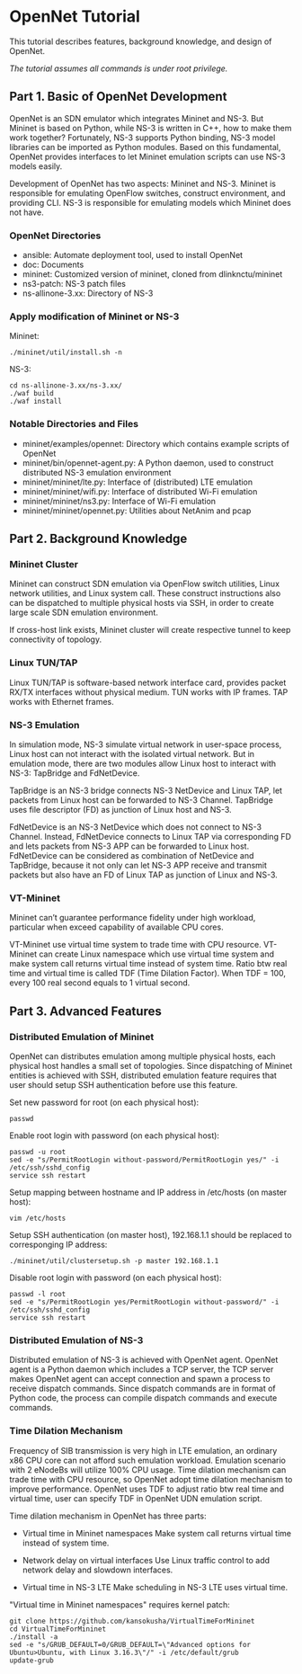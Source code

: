 # OpenNet Tutorial

This tutorial describes features, background knowledge, and design of OpenNet.

*The tutorial assumes all commands is under root privilege.*

## Part 1. Basic of OpenNet Development

OpenNet is an SDN emulator which integrates Mininet and NS-3. But Mininet is based on Python, while NS-3 is written in C++, how to make them work together? Fortunately, NS-3 supports Python binding, NS-3 model libraries can be imported as Python modules. Based on this fundamental, OpenNet provides interfaces to let Mininet emulation scripts can use NS-3 models easily.  

Development of OpenNet has two aspects: Mininet and NS-3. Mininet is responsible for emulating OpenFlow switches, construct environment, and providing CLI. NS-3 is responsible for emulating models which Mininet does not have.  

### OpenNet Directories

- ansible: Automate deployment tool, used to install OpenNet
- doc: Documents
- mininet: Customized version of mininet, cloned from dlinknctu/mininet
- ns3-patch: NS-3 patch files
- ns-allinone-3.xx: Directory of NS-3

### Apply modification of Mininet or NS-3

Mininet:
```shell
./mininet/util/install.sh -n
```

NS-3:
```shell
cd ns-allinone-3.xx/ns-3.xx/
./waf build
./waf install
```

### Notable Directories and Files

- mininet/examples/opennet: Directory which contains example scripts of OpenNet
- mininet/bin/opennet-agent.py: A Python daemon, used to construct distributed NS-3 emulation environment
- mininet/mininet/lte.py: Interface of (distributed) LTE emulation
- mininet/mininet/wifi.py: Interface of distributed Wi-Fi emulation
- mininet/mininet/ns3.py: Interface of Wi-Fi emulation
- mininet/mininet/opennet.py: Utilities about NetAnim and pcap

## Part 2. Background Knowledge

### Mininet Cluster

Mininet can construct SDN emulation via OpenFlow switch utilities, Linux network utilities, and Linux system call. These construct instructions also can be dispatched to multiple physical hosts via SSH, in order to create large scale SDN emulation environment.  

If cross-host link exists, Mininet cluster will create respective tunnel to keep connectivity of topology.  

### Linux TUN/TAP

Linux TUN/TAP is software-based network interface card, provides packet RX/TX interfaces without physical medium. TUN works with IP frames. TAP works with Ethernet frames.  

### NS-3 Emulation

In simulation mode, NS-3 simulate virtual network in user-space process, Linux host can not interact with the isolated virtual network. But in emulation mode, there are two modules allow Linux host to interact with NS-3: TapBridge and FdNetDevice.  

TapBridge is an NS-3 bridge connects NS-3 NetDevice and Linux TAP, let packets from Linux host can be forwarded to NS-3 Channel. TapBridge uses file descriptor (FD) as junction of Linux host and NS-3.  

FdNetDevice is an NS-3 NetDevice which does not connect to NS-3 Channel. Instead, FdNetDevice connects to Linux TAP via corresponding FD and lets packets from NS-3 APP can be forwarded to Linux host. FdNetDevice can be considered as combination of NetDevice and TapBridge, because it not only can let NS-3 APP receive and transmit packets but also have an FD of Linux TAP as junction of Linux and NS-3.  

### VT-Mininet

Mininet can’t guarantee performance fidelity under high workload, particular when exceed capability of available CPU cores.  

VT-Mininet use virtual time system to trade time with CPU resource. VT-Mininet can create Linux namespace which use virtual time system and make system call returns virtual time instead of system time. Ratio btw real time and virtual time is called TDF (Time Dilation Factor). When TDF = 100, every 100 real second equals to 1 virtual second.  

## Part 3. Advanced Features

### Distributed Emulation of Mininet

OpenNet can distributes emulation among multiple physical hosts, each physical host handles a small set of topologies. Since dispatching of Mininet entities is achieved with SSH, distributed emulation feature requires that user should setup SSH authentication before use this feature.

Set new password for root (on each physical host):
```shell
passwd
```

Enable root login with password (on each physical host):
```shell
passwd -u root
sed -e "s/PermitRootLogin without-password/PermitRootLogin yes/" -i /etc/ssh/sshd_config
service ssh restart
```

Setup mapping between hostname and IP address in /etc/hosts (on master host):
```shell
vim /etc/hosts
```

Setup SSH authentication (on master host), 192.168.1.1 should be replaced to corresponging IP address:
```shell
./mininet/util/clustersetup.sh -p master 192.168.1.1
```

Disable root login with password (on each physical host):
```shell
passwd -l root
sed -e "s/PermitRootLogin yes/PermitRootLogin without-password/" -i /etc/ssh/sshd_config
service ssh restart
```

### Distributed Emulation of NS-3

Distributed emulation of NS-3 is achieved with OpenNet agent. OpenNet agent is a Python daemon which includes a TCP server, the TCP server makes OpenNet agent can accept connection and spawn a process to receive dispatch commands. Since dispatch commands are in format of Python code, the process can compile dispatch commands and execute commands.

### Time Dilation Mechanism

Frequency of SIB transmission is very high in LTE emulation, an ordinary x86 CPU core can not afford such emulation workload. Emulation scenario with 2 eNodeBs will utilize 100% CPU usage. Time dilation mechanism can trade time with CPU resource, so OpenNet adopt time dilation mechanism to improve performance. OpenNet uses TDF to adjust ratio btw real time and virtual time, user can specify TDF in OpenNet UDN emulation script.  

Time dilation mechanism in OpenNet has three parts:

* Virtual time in Mininet namespaces
  Make system call returns virtual time instead of system time.
  
* Network delay on virtual interfaces
  Use Linux traffic control to add network delay and slowdown interfaces.
  
* Virtual time in NS-3 LTE
  Make scheduling in NS-3 LTE uses virtual time.

"Virtual time in Mininet namespaces" requires kernel patch:
```shell
git clone https://github.com/kansokusha/VirtualTimeForMininet
cd VirtualTimeForMininet
./install -a
sed -e "s/GRUB_DEFAULT=0/GRUB_DEFAULT=\"Advanced options for Ubuntu>Ubuntu, with Linux 3.16.3\"/" -i /etc/default/grub
update-grub
```
